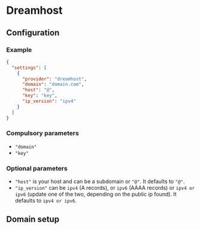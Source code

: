 # Dreamhost

## Configuration

### Example

```json
{
  "settings": [
    {
      "provider": "dreamhost",
      "domain": "domain.com",
      "host": "@",
      "key": "key",
      "ip_version": "ipv4"
    }
  ]
}
```

### Compulsory parameters

- `"domain"`
- `"key"`

### Optional parameters

- `"host"` is your host and can be a subdomain or `"@"`. It defaults to `"@"`.
- `"ip_version"` can be `ipv4` (A records), or `ipv6` (AAAA records) or `ipv4 or ipv6` (update one of the two, depending on the public ip found). It defaults to `ipv4 or ipv6`.

## Domain setup
